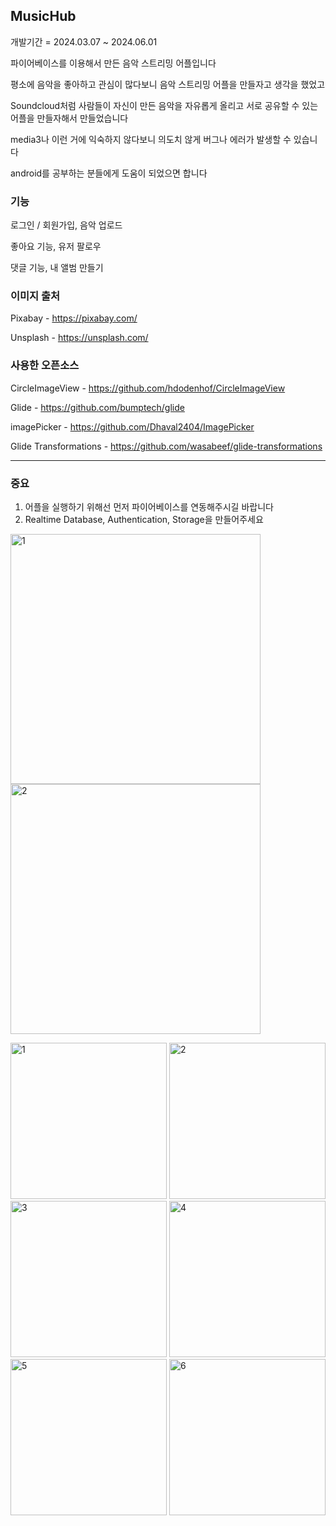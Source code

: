 ## MusicHub

개발기간 = 2024.03.07 ~ 2024.06.01 

파이어베이스를 이용해서 만든 음악 스트리밍 어플입니다

평소에 음악을 좋아하고 관심이 많다보니 음악 스트리밍 어플을 만들자고 생각을 했었고

Soundcloud처럼 사람들이 자신이 만든 음악을 자유롭게 올리고 서로 공유할 수 있는 어플을 만들자해서 만들었습니다

media3나 이런 거에 익숙하지 않다보니 의도치 않게 버그나 에러가 발생할 수 있습니다

android를 공부하는 분들에게 도움이 되었으면 합니다

### 기능

로그인 / 회원가입, 음악 업로드

좋아요 기능, 유저 팔로우

댓글 기능, 내 앨범 만들기

### 이미지 출처 

Pixabay - https://pixabay.com/

Unsplash - https://unsplash.com/


### 사용한 오픈소스 

CircleImageView - https://github.com/hdodenhof/CircleImageView

Glide - https://github.com/bumptech/glide

imagePicker - https://github.com/Dhaval2404/ImagePicker

Glide Transformations - https://github.com/wasabeef/glide-transformations


*************************
### 중요

1. 어플을 실행하기 위해선 먼저 파이어베이스를 연동해주시길 바랍니다
2. Realtime Database, Authentication, Storage을 만들어주세요

<p align="left">  
  <img src="https://github.com/tmddn7475/MusicHub/assets/116420783/8b92450c-034e-470b-9554-0ae0690d7ce3" alt="1" width="400">  
  <img src="https://github.com/tmddn7475/MusicHub/assets/116420783/6e8c4f33-e110-4ab9-8e38-1527585ffe96" alt="2" width="400"> 
</p>

<img width="250" alt="1" src="https://github.com/tmddn7475/MusicHub/assets/116420783/7583f839-f803-49ef-92a5-4eb793b1ac16">
<img width="250" alt="2" src="https://github.com/tmddn7475/MusicHub/assets/116420783/92c20169-dc15-410d-90d9-68ee0212750c">
<img width="250" alt="3" src="https://github.com/tmddn7475/MusicHub/assets/116420783/87e53e8a-1e4b-46d7-ad93-9f69341fc25d">
<img width="250" alt="4" src="https://github.com/tmddn7475/MusicHub/assets/116420783/acf188cd-0ba6-42b8-bb50-a8a77be44db4">
<img width="250" alt="5" src="https://github.com/tmddn7475/MusicHub/assets/116420783/770c9aa9-309d-4130-a3ad-7388daa69e85">
<img width="250" alt="6" src="https://github.com/tmddn7475/MusicHub/assets/116420783/c0e6a0ee-9208-4b6c-919c-1f2b418d56e3">
